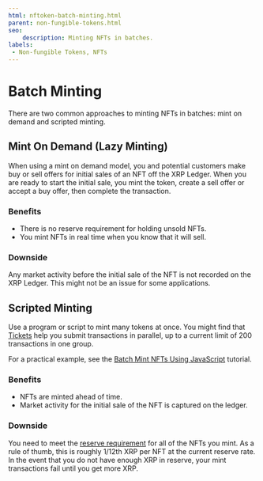 ```yaml
---
html: nftoken-batch-minting.html
parent: non-fungible-tokens.html
seo:
    description: Minting NFTs in batches.
labels:
 - Non-fungible Tokens, NFTs
---
```


# Batch Minting

There are two common approaches to minting NFTs in batches: mint on demand and scripted minting.

## Mint On Demand (Lazy Minting)

When using a mint on demand model, you and potential customers make buy or sell offers for initial sales of an NFT off the XRP Ledger. When you are ready to start the initial sale, you mint the token, create a sell offer or accept a buy offer, then complete the transaction.

### Benefits

* There is no reserve requirement for holding unsold NFTs.
* You mint NFTs in real time when you know that it will sell. <!-- STYLE_OVERRIDE: will -->

### Downside

Any market activity before the initial sale of the NFT is not recorded on the XRP Ledger. This might not be an issue for some applications.

## Scripted Minting

Use a program or script to mint many tokens at once. You might find that [Tickets](../../accounts/tickets.md) help you submit transactions in parallel, up to a current limit of 200 transactions in one group.

For a practical example, see the [Batch Mint NFTs Using JavaScript](../../../tutorials/javascript/modular-tutorials/nfts/batch-mint-nfts.md) tutorial.

### Benefits

* NFTs are minted ahead of time.
* Market activity for the initial sale of the NFT is captured on the ledger.

### Downside

You need to meet the [reserve requirement](../../accounts/reserves.md) for all of the NFTs you mint. As a rule of thumb, this is roughly 1/12th XRP per NFT at the current reserve rate. In the event that you do not have enough XRP in reserve, your mint transactions fail until you get more XRP.
